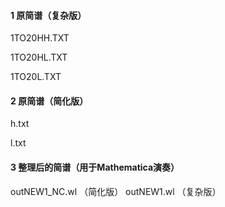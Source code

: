 #### 1 原简谱（复杂版）

1TO20HH.TXT

1TO20HL.TXT

1TO20L.TXT



#### 2 原简谱（简化版）

h.txt

l.txt


#### 3 整理后的简谱（用于Mathematica演奏）

outNEW1_NC.wl （简化版）
outNEW1.wl    （复杂版）


